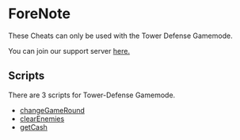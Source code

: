 # ForeNote

These Cheats can only be used with the Tower Defense Gamemode.

You can join our support server [here.](https://discord.gg/TV8sYbe4RY)

## Scripts

There are 3 scripts for Tower-Defense Gamemode.
* [changeGameRound]()
* [clearEnemies]()
* [getCash]()
